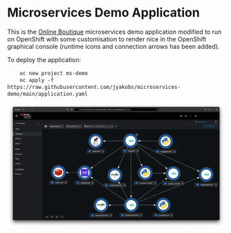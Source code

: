 # Microservices Demo Application

This is the [Online Boutique](https://github.com/GoogleCloudPlatform/microservices-demo/) microservices demo application modified to run on OpenShift with some customisation to render nice in the OpenShift graphical console (runtime icons and connection arrows has been added).

To deploy the application:

        oc new project ms-demo
        oc apply -f https://raw.githubusercontent.com/jyakobs/microservices-demo/main/application.yaml

![OpenShift Console](./images/ms-demo-screenshot1.png)
